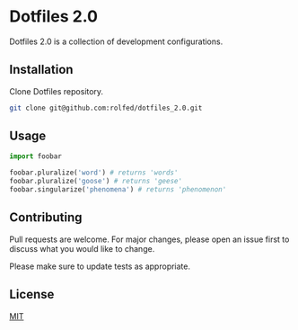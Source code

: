 # Dotfiles 2.0

Dotfiles 2.0 is a collection of development configurations. 

## Installation

Clone Dotfiles repository.

```bash
git clone git@github.com:rolfed/dotfiles_2.0.git
```

## Usage

```python
import foobar

foobar.pluralize('word') # returns 'words'
foobar.pluralize('goose') # returns 'geese'
foobar.singularize('phenomena') # returns 'phenomenon'
```

## Contributing
Pull requests are welcome. For major changes, please open an issue first to discuss what you would like to change.

Please make sure to update tests as appropriate.

## License
[MIT](https://choosealicense.com/licenses/mit/)
